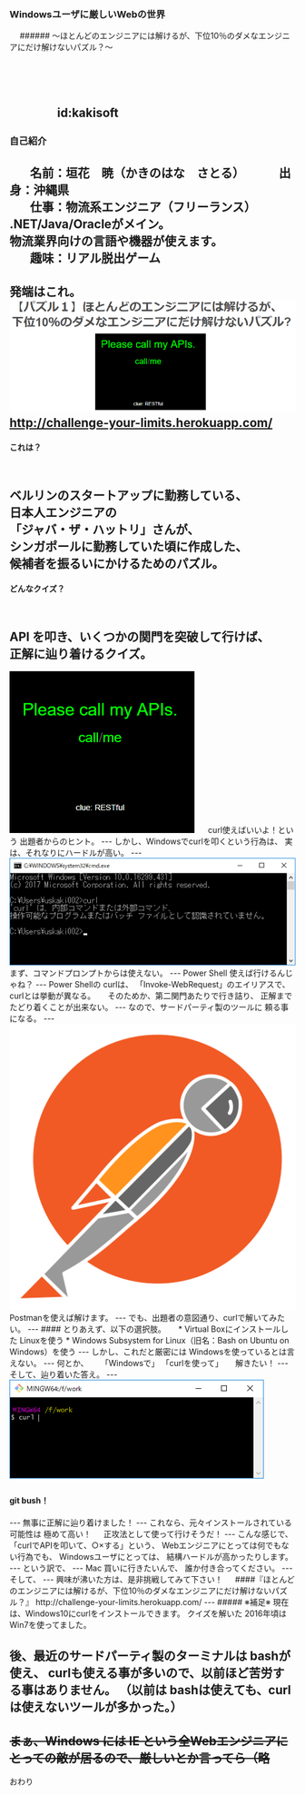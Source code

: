 <h3 style="text-transform:none;">Windowsユーザに厳しいWebの世界</h3>
<!--
本当はタグを書かず、
「### タイトル」
って書きたいんだけど、それだと全部大文字になっちゃうんだよ。
設定でどうにかできるかもしれないけど、分からなかったから、こうした。
-->
　  
###### ～ほとんどのエンジニアには解けるが、下位10％のダメなエンジニアにだけ解けないパズル？～

　
　  
　  
　　　　id:kakisoft
---
### 自己紹介  
　  
**名前**：垣花　暁（かきのはな　さとる）    
　  
**出身**：沖縄県  
　  
**仕事**：物流系エンジニア（フリーランス）  
.NET/Java/Oracleがメイン。  
物流業界向けの言語や機器が使えます。  
　  
**趣味**：リアル脱出ゲーム
---
発端はこれ。  
<img src="assets/001.png"/>  
http://challenge-your-limits.herokuapp.com/  
---
#### これは？
　  
ベルリンのスタートアップに勤務している、  
日本人エンジニアの  
「ジャバ・ザ・ハットリ」さんが、  
シンガポールに勤務していた頃に作成した、  
候補者を振るいにかけるためのパズル。
---
#### どんなクイズ？
　  
API を叩き、いくつかの関門を突破して行けば、  
正解に辿り着けるクイズ。
---
<img src="assets/002.png"/>  
　  
curl使えばいいよ！という  
出題者からのヒント。
---
しかし、Windowsでcurlを叩くという行為は、  
実は、それなりにハードルが高い。
---
<img src="assets/003.png"/>  
まず、コマンドプロンプトからは使えない。
---
Power Shell 使えば行けるんじゃね？
---
Power Shellの curlは、  
「Invoke-WebRequest」のエイリアスで、  
curlとは挙動が異なる。  
　  
そのためか、第二関門あたりで行き詰り、  
正解までたどり着くことが出来ない。
---
なので、サードパーティ製のツールに  
頼る事になる。
---
<img src="assets/004.png"/>  
Postmanを使えば解けます。
---
でも、出題者の意図通り、curlで解いてみたい。
---
#### とりあえず、以下の選択肢。
　  
 * Virtual Boxにインストールした Linuxを使う
 * Windows Subsystem for Linux（旧名：Bash on Ubuntu on Windows）を使う
---
しかし、これだと厳密には  
Windowsを使っているとは言えない。
---
何とか、  
　  
 「Windowsで」  
 「curlを使って」  
　  
解きたい！
---
そして、辿り着いた答え。
---
<img src="assets/005.png"/>  
<h4 style="text-transform:none;">git bush！</h4>
---
無事に正解に辿り着けました！
---
これなら、元々インストールされている可能性は  
極めて高い！  
　  
正攻法として使って行けそうだ！
---
こんな感じで、  
「curlでAPIを叩いて、○×する」という、  
Webエンジニアにとっては何でもない行為でも、  
Windowsユーザにとっては、  
結構ハードルが高かったりします。
---
という訳で、
---
Mac 買いに行きたいんで、  
誰か付き合ってください。
---
そして、
---
興味が沸いた方は、是非挑戦してみて下さい！
　  
####『ほとんどのエンジニアには解けるが、下位10％のダメなエンジニアにだけ解けないパズル？』
http://challenge-your-limits.herokuapp.com/  
---
##### ※補足※
現在は、Windows10にcurlをインストールできます。  
クイズを解いた 2016年頃は Win7を使ってました。  

後、最近のサードパーティ製のターミナルは bashが使え、
curlも使える事が多いので、以前ほど苦労する事はありません。
（以前は bashは使えても、curlは使えないツールが多かった。）
---
~~まぁ、Windows には IE という全Webエンジニアにとっての敵が居るので、厳しいとか言ってら（略~~
---
おわり